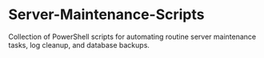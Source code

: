 # Server-Maintenance-Scripts
Collection of PowerShell scripts for automating routine server maintenance tasks, log cleanup, and database backups.
